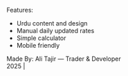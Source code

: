 Features:
- Urdu content and design
- Manual daily updated rates
- Simple calculator
- Mobile friendly

Made By:
Ali Tajir — Trader & Developer  
2025 |

